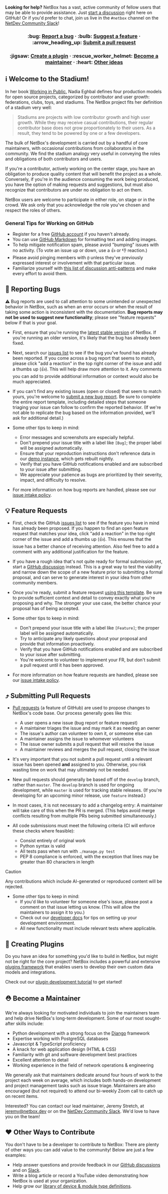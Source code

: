 **Looking for help?** NetBox has a vast, active community of fellow users that may be able to provide assistance. Just [start a discussion](https://github.com/netbox-community/netbox/discussions/new) right here on GitHub! Or if you'd prefer to chat, join us live in the `#netbox` channel on the [NetDev Community Slack](https://netdev.chat/)!

<div align="center">
  <h3>
    :bug: <a href="#bug-reporting-bugs">Report a bug</a> &middot;
    :bulb: <a href="#bulb-feature-requests">Suggest a feature</a> &middot;
    :arrow_heading_up: <a href="#arrow_heading_up-submitting-pull-requests">Submit a pull request</a>
  </h3>
  <h3>
    :jigsaw: <a href="#jigsaw-creating-plugins">Create a plugin</a> &middot;
    :rescue_worker_helmet: <a href="#rescue_worker_helmet-become-a-maintainer">Become a maintainer</a> &middot;
    :heart: <a href="#heart-other-ways-to-contribute">Other ideas</a>
  </h3>
</div>
<h3></h3>

## :information_source: Welcome to the Stadium!

In her book [Working in Public](https://www.amazon.com/Working-Public-Making-Maintenance-Software/dp/0578675862), Nadia Eghbal defines four production models for open source projects, categorized by contributor and user growth: federations, clubs, toys, and stadiums. The NetBox project fits her definition of a stadium very well:

> Stadiums are projects with low contributor growth and high user growth. While they may receive casual contributions, their regular contributor base does not grow proportionately to their users. As a result, they tend to be powered by one or a few developers.

The bulk of NetBox's development is carried out by a handful of core maintainers, with occasional contributions from collaborators in the community. We find the stadium analogy very useful in conveying the roles and obligations of both contributors and users.

If you're a contributor, actively working on the center stage, you have an obligation to produce quality content that will benefit the project as a whole. Conversely, if you're in the audience consuming the work being produced, you have the option of making requests and suggestions, but must also recognize that contributors are under no obligation to act on them.

NetBox users are welcome to participate in either role, on stage or in the crowd. We ask only that you acknowledge the role you've chosen and respect the roles of others.

### General Tips for Working on GitHub

* Register for a free [GitHub account](https://github.com/signup) if you haven't already.
* You can use [GitHub Markdown](https://docs.github.com/en/get-started/writing-on-github/getting-started-with-writing-and-formatting-on-github/basic-writing-and-formatting-syntax) for formatting text and adding images.
* To help mitigate notification spam, please avoid "bumping" issues with no activity. (To vote an issue up or down, use a :thumbsup: or :thumbsdown: reaction.)
* Please avoid pinging members with `@` unless they've previously expressed interest or involvement with that particular issue.
* Familiarize yourself with [this list of discussion anti-patterns](https://github.com/bradfitz/issue-tracker-behaviors) and make every effort to avoid them.

## :bug: Reporting Bugs

:warning: Bug reports are used to call attention to some unintended or unexpected behavior in NetBox, such as when an error occurs or when the result of taking some action is inconsistent with the documentation. **Bug reports may not be used to suggest new functionality**; please see "feature requests" below if that is your goal.

* First, ensure that you're running the [latest stable version](https://github.com/netbox-community/netbox/releases) of NetBox. If you're running an older version, it's likely that the bug has already been fixed.

* Next, search our [issues list](https://github.com/netbox-community/netbox/issues?q=is%3Aissue) to see if the bug you've found has already been reported. If you come across a bug report that seems to match, please click "add a reaction" in the top right corner of the issue and add a thumbs up (:thumbsup:). This will help draw more attention to it. Any comments you can add to provide additional information or context would also be much appreciated.

* If you can't find any existing issues (open or closed) that seem to match yours, you're welcome to [submit a new bug report](https://github.com/netbox-community/netbox/issues/new?label=type%3A+bug&template=bug_report.yaml). Be sure to complete the entire report template, including detailed steps that someone triaging your issue can follow to confirm the reported behavior. (If we're not able to replicate the bug based on the information provided, we'll ask for additional detail.)

* Some other tips to keep in mind:
  * Error messages and screenshots are especially helpful.
  * Don't prepend your issue title with a label like `[Bug]`; the proper label will be assigned automatically.
  * Ensure that your reproduction instructions don't reference data in our [demo instance](https://demo.netbox.dev/), which gets rebuilt nightly.
  * Verify that you have GitHub notifications enabled and are subscribed to your issue after submitting.
  * We appreciate your patience as bugs are prioritized by their severity, impact, and difficulty to resolve.

* For more information on how bug reports are handled, please see our [issue
intake policy](https://github.com/netbox-community/netbox/wiki/Issue-Intake-Policy).

## :bulb: Feature Requests

* First, check the GitHub [issues list](https://github.com/netbox-community/netbox/issues?q=is%3Aissue) to see if the feature you have in mind has already been proposed. If you happen to find an open feature request that matches your idea, click "add a reaction" in the top right corner of the issue and add a thumbs up (:thumbsup:). This ensures that the issue has a better chance of receiving attention. Also feel free to add a comment with any additional justification for the feature.

* If you have a rough idea that's not quite ready for formal submission yet, start a [GitHub discussion](https://github.com/netbox-community/netbox/discussions) instead. This is a great way to test the viability and narrow down the scope of a new feature prior to submitting a formal proposal, and can serve to generate interest in your idea from other community members.

* Once you're ready, submit a feature request [using this template](https://github.com/netbox-community/netbox/issues/new?label=type%3A+feature&template=feature_request.yaml). Be sure to provide sufficient context and detail to convey exactly what you're proposing and why. The stronger your use case, the better chance your proposal has of being accepted.

* Some other tips to keep in mind:
  * Don't prepend your issue title with a label like `[Feature]`; the proper label will be assigned automatically.
  * Try to anticipate any likely questions about your proposal and provide that information proactively.
  * Verify that you have GitHub notifications enabled and are subscribed to your issue after submitting.
  * You're welcome to volunteer to implement your FR, but don't submit a pull request until it has been approved.

* For more information on how feature requests are handled, please see our [issue intake policy](https://github.com/netbox-community/netbox/wiki/Issue-Intake-Policy).

## :arrow_heading_up: Submitting Pull Requests

* [Pull requests](https://docs.github.com/en/pull-requests) (a feature of GitHub) are used to propose changes to NetBox's code base. Our process generally goes like this:
  * A user opens a new issue (bug report or feature request)
  * A maintainer triages the issue and may mark it as needing an owner
  * The issue's author can volunteer to own it, or someone else can
  * A maintainer assigns the issue to whomever volunteers
  * The issue owner submits a pull request that will resolve the issue
  * A maintainer reviews and merges the pull request, closing the issue

* It's very important that you not submit a pull request until a relevant issue has been opened **and** assigned to you. Otherwise, you risk wasting time on work that may ultimately not be needed.

* New pull requests should generally be based off of the `develop` branch, rather than `master`. The `develop` branch is used for ongoing development, while `master` is used for tracking stable releases. (If you're developing for an upcoming minor release, use `feature` instead.)

* In most cases, it is not necessary to add a changelog entry: A maintainer will take care of this when the PR is merged. (This helps avoid merge conflicts resulting from multiple PRs being submitted simultaneously.)

* All code submissions must meet the following criteria (CI will enforce these checks where feasible):
  * Consist entirely of original work
  * Python syntax is valid
  * All tests pass when run with `./manage.py test`
  * PEP 8 compliance is enforced, with the exception that lines may be
      greater than 80 characters in length

> [!CAUTION]
> Any contributions which include AI-generated or reproduced content will be rejected.

* Some other tips to keep in mind:
  * If you'd like to volunteer for someone else's issue, please post a comment on that issue letting us know. (This will allow the maintainers to assign it to you.)
  * Check out our [developer docs](https://docs.netbox.dev/en/stable/development/getting-started/) for tips on setting up your development environment.
  * All new functionality must include relevant tests where applicable.

## :jigsaw: Creating Plugins

Do you have an idea for something you'd like to build in NetBox, but might not be right for the core project? NetBox includes a powerful and extensive [plugins framework](https://docs.netbox.dev/en/stable/plugins/) that enables users to develop their own custom data models and integrations.

Check out our [plugin development tutorial](https://github.com/netbox-community/netbox-plugin-tutorial) to get started!

## :rescue_worker_helmet: Become a Maintainer

We're always looking for motivated individuals to join the maintainers team and help drive NetBox's long-term development. Some of our most sought-after skills include:

* Python development with a strong focus on the [Django](https://www.djangoproject.com/) framework
* Expertise working with PostgreSQL databases
* Javascript & TypeScript proficiency
* A knack for web application design (HTML & CSS)
* Familiarity with git and software development best practices
* Excellent attention to detail
* Working experience in the field of network operations & engineering

We generally ask that maintainers dedicate around four hours of work to the project each week on average, which includes both hands-on development and project management tasks such as issue triage. Maintainers are also encouraged (but not required) to attend our bi-weekly Zoom call to catch up on recent items.

Interested? You can contact our lead maintainer, Jeremy Stretch, at jeremy@netbox.dev or on the [NetDev Community Slack](https://netdev.chat/). We'd love to have you on the team!

## :heart: Other Ways to Contribute

You don't have to be a developer to contribute to NetBox: There are plenty of other ways you can add value to the community! Below are just a few examples:

* Help answer questions and provide feedback in our [GitHub discussions](https://github.com/netbox-community/netbox/discussions) and on [Slack](https://netdev.chat/).
* Write a blog article or record a YouTube video demonstrating how NetBox is used at your organization.
* Help grow our [library of device & module type definitions](https://github.com/netbox-community/devicetype-library).
